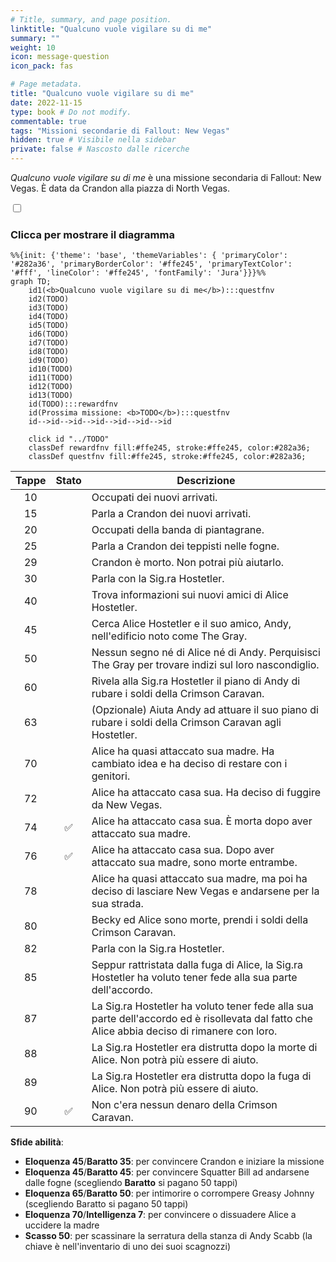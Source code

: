 ```yaml
---
# Title, summary, and page position.
linktitle: "Qualcuno vuole vigilare su di me"
summary: ""
weight: 10
icon: message-question
icon_pack: fas

# Page metadata.
title: "Qualcuno vuole vigilare su di me"
date: 2022-11-15
type: book # Do not modify.
commentable: true
tags: "Missioni secondarie di Fallout: New Vegas"
hidden: true # Visibile nella sidebar
private: false # Nascosto dalle ricerche
---
```


<div class="fnv">


*Qualcuno vuole vigilare su di me* è una missione secondaria di Fallout: New Vegas. È data da Crandon alla piazza di North Vegas.


<section class="chart-collapse">
<input type="checkbox" name="collapse2" id="handle2">
<h3 class="handle">
<label for="handle2">Clicca per mostrare il diagramma</label>
</h3>
<div class="content">

```mermaid
%%{init: {'theme': 'base', 'themeVariables': { 'primaryColor': '#282a36', 'primaryBorderColor': '#ffe245', 'primaryTextColor': '#fff', 'lineColor': '#ffe245', 'fontFamily': 'Jura'}}}%%
graph TD;
    id1(<b>Qualcuno vuole vigilare su di me</b>):::questfnv
    id2(TODO)
    id3(TODO)
    id4(TODO)
    id5(TODO)
    id6(TODO)
    id7(TODO) 
    id8(TODO)
    id9(TODO)
    id10(TODO)
    id11(TODO)
    id12(TODO)
    id13(TODO) 
    id(TODO):::rewardfnv
    id(Prossima missione: <b>TODO</b>):::questfnv
    id-->id-->id-->id-->id-->id-->id
    
    click id "../TODO"
    classDef rewardfnv fill:#ffe245, stroke:#ffe245, color:#282a36;
    classDef questfnv fill:#ffe245, stroke:#ffe245, color:#282a36;
```

</div>
</section>

| Tappe |       Stato        | Descrizione |
|:-----:|:------------------:| ----------- |
|                           10                          |            | Occupati dei nuovi arrivati.                                                                                                                                                |
|                           15                          |            | Parla a Crandon dei nuovi arrivati.                                                                                                                                         |
|                           20                          |            | Occupati della banda di piantagrane.                                                                                                                                        |
|                           25                          |            | Parla a Crandon dei teppisti nelle fogne.                                                                                                                                   |
|                           29                          |            | Crandon è morto. Non potrai più aiutarlo.                                                                                                                                   |
|                           30                          |            | Parla con la Sig.ra Hostetler.                                                                                                                                              |
|                           40                          |            | Trova informazioni sui nuovi amici di Alice Hostetler.                                                                                                                      |
|                           45                          |            | Cerca Alice Hostetler e il suo amico, Andy, nell'edificio noto come The Gray.                                                                                               |
|                           50                          |            | Nessun segno né di Alice né di Andy. Perquisisci The Gray per trovare indizi sul loro nascondiglio.                                                                         |
|                           60                          |            | Rivela alla Sig.ra Hostetler il piano di Andy di rubare i soldi della Crimson Caravan.                                                                                      |
|                           63                          |            | (Opzionale) Aiuta Andy ad attuare il suo piano di rubare i soldi della Crimson Caravan agli Hostetler.                                                                      |
|                           70                          |            | Alice ha quasi attaccato sua madre. Ha cambiato idea e ha deciso di restare con i genitori.                                                                                 |
|                           72                          |            | Alice ha attaccato casa sua. Ha deciso di fuggire da New Vegas.                                                                                                             |
|                           74                          | :white_check_mark: | Alice ha attaccato casa sua. È morta dopo aver attaccato sua madre.                                                                                                         |
|                           76                          | :white_check_mark: | Alice ha attaccato casa sua. Dopo aver attaccato sua madre, sono morte entrambe.                                                                                            |
|                           78                          |            | Alice ha quasi attaccato sua madre, ma poi ha deciso di lasciare New Vegas e andarsene per la sua strada.                                                                   |
|                           80                          |            | Becky ed Alice sono morte, prendi i soldi della Crimson Caravan.                                                                                                            |
|                           82                          |            | Parla con la Sig.ra Hostetler.                                                                                                                                              |
|                           85                          |            | Seppur rattristata dalla fuga di Alice, la Sig.ra Hostetler ha voluto tener fede alla sua parte dell'accordo.                                                               |
|                           87                          |            | La Sig.ra Hostetler ha voluto tener fede alla sua parte dell'accordo ed è risollevata dal fatto che Alice abbia deciso di rimanere con loro.                                |
|                           88                          |            | La Sig.ra Hostetler era distrutta dopo la morte di Alice. Non potrà più essere di aiuto.                                                                                    |
|                           89                          |            | La Sig.ra Hostetler era distrutta dopo la fuga di Alice. Non potrà più essere di aiuto.                                                                                     |
|                           90                          | :white_check_mark: | Non c'era nessun denaro della Crimson Caravan.                                                                                                                              |



**Sfide abilità**:
- **Eloquenza 45**/**Baratto 35**: per convincere Crandon e iniziare la missione
- **Eloquenza 45**/**Baratto 45**: per convincere Squatter Bill ad andarsene dalle fogne (scegliendo **Baratto** si pagano 50 tappi)
- **Eloquenza 65**/**Baratto 50**: per intimorire o corrompere Greasy Johnny (scegliendo Baratto si pagano 50 tappi)
- **Eloquenza 70**/**Intelligenza 7**: per convincere o dissuadere Alice a uccidere la madre 
- **Scasso 50**: per scassinare la serratura della stanza di Andy Scabb (la chiave è nell'inventario di uno dei suoi scagnozzi)






</div>


